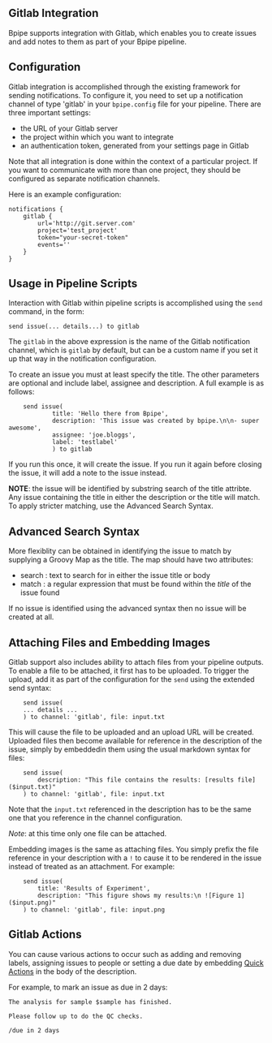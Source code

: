 ## Gitlab Integration

Bpipe supports integration with Gitlab, which enables you to create 
issues and add notes to them as part of your Bpipe pipeline.

## Configuration

Gitlab integration is accomplished through the existing framework for sending
notifications. To configure it, you need to set up a notification channel
of type 'gitlab' in your `bpipe.config` file for your pipeline. There
are three important settings:

 - the URL of your Gitlab server
 - the project within which you want to integrate
 - an authentication token, generated from your settings page in Gitlab

Note that all integration is done within the context of a particular project.
If you want to communicate with more than one project, they should be configured
as separate notification channels.

Here is an example configuration:

```
notifications {
    gitlab {
        url='http://git.server.com'
        project='test_project'
        token="your-secret-token"
        events=''
    }
}
```

## Usage in Pipeline Scripts

Interaction with Gitlab within pipeline scripts is accomplished using
the `send` command, in the form:

```
send issue(... details...) to gitlab
```

The `gitlab` in the above expression is the name of the Gitlab notification
channel, which is `gitlab` by default, but can be a custom name if you 
set it up that way in the notification configuration.

To create an issue you must at least specify the title. The other parameters
are optional and include label, assignee and description. A full example is
as follows:

```
    send issue(                                                                         
            title: 'Hello there from Bpipe',                            
            description: 'This issue was created by bpipe.\n\n- super awesome',         
            assignee: 'joe.bloggs',                                                  
            label: 'testlabel' 
            ) to gitlab
```

If you run this once, it will create the issue. If you run it again before closing
the issue, it will add a note to the issue instead.

**NOTE**: the issue will be identified by substring search of the title attribte. Any issue
containing the title in either the description or the title will match. To apply stricter 
matching, use the Advanced Search Syntax.

## Advanced Search Syntax

More flexiblity can be obtained in identifying the issue to match by supplying a Groovy Map as the 
title. The map should have two attributes:

- search : text to search for in either the issue title or body
- match  : a regular expression that must be found within the *title* of the issue found

If no issue is identified using the advanced syntax then no issue will be created at all.

## Attaching Files and Embedding Images

Gitlab support also includes ability to attach files from your pipeline outputs. To enable 
a file to be attached, it first has to be uploaded. To trigger the upload, add it as part of the
configuration for the `send` using the extended send syntax:

```
    send issue(                                                                         
    ... details ...
    ) to channel: 'gitlab', file: input.txt
```

This will cause the file to be uploaded and an upload URL will be created. Uploaded files then become available for
reference in the description of the issue, simply by embeddedin them using the usual markdown syntax for files:

```
    send issue(                                                                         
        description: "This file contains the results: [results file]($input.txt)"
    ) to channel: 'gitlab', file: input.txt
```

Note that the `input.txt` referenced in the description has to be the same one that you
reference in the channel configuration.

_Note_: at this time only one file can be attached.

Embedding images is the same as attaching files. You simply prefix the file reference
in your description with a `!` to cause it to be rendered in the issue instead of treated
as an attachment. For example:

```
    send issue(                                                                         
        title: 'Results of Experiment',
        description: "This figure shows my results:\n ![Figure 1]($input.png)"
    ) to channel: 'gitlab', file: input.png
```

## Gitlab Actions

You can cause various actions to occur such as adding and removing labels, assigning issues
to people or setting a due date by embedding [Quick Actions](https://docs.gitlab.com/ee/user/project/quick_actions.html) 
in the body of the description.

For example, to mark an issue as due in 2 days:

```
The analysis for sample $sample has finished.

Please follow up to do the QC checks.

/due in 2 days
```



